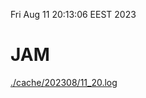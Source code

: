 Fri Aug 11 20:13:06 EEST 2023
# JAM
<a href='./cache/202308/11_20.log'>./cache/202308/11_20.log</a>
